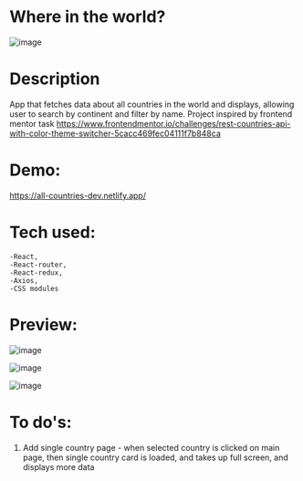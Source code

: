 # Where in the world?

![image](https://user-images.githubusercontent.com/100487510/197133788-36135694-2c8a-4fd1-98b4-8c9dc69c6c4a.png)


# Description

App that fetches data about all countries in the world and displays, allowing user to search by continent and filter by name.
Project inspired by frontend mentor task https://www.frontendmentor.io/challenges/rest-countries-api-with-color-theme-switcher-5cacc469fec04111f7b848ca

# Demo:

https://all-countries-dev.netlify.app/

# Tech used:

    -React,
    -React-router,
    -React-redux,
    -Axios,
    -CSS modules

# Preview:

![image](https://user-images.githubusercontent.com/100487510/197133891-ca8fac20-ddcc-4d46-a5e8-64ff79c247e9.png)

![image](https://user-images.githubusercontent.com/100487510/197134065-5fb7312f-fabe-4052-86e6-e5eb48e078a4.png)

![image](https://user-images.githubusercontent.com/100487510/197133952-f8d6187c-6f47-46a9-9187-7e5374e19000.png)

# To do's:
1. Add single country page - when selected country is clicked on main page, then single country card is loaded, and takes up full screen, and displays more data